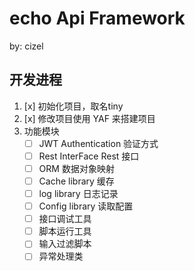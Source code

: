 # echo Api Framework
by: cizel

## 开发进程
1. [x] 初始化项目，取名tiny
2. [x] 修改项目使用 YAF 来搭建项目  
3. 功能模块 
    - [ ] JWT Authentication 验证方式
    - [ ] Rest InterFace  Rest 接口
    - [ ] ORM 数据对象映射
    - [ ] Cache library  缓存
    - [ ] log library   日志记录
    - [ ] Config library 读取配置
    - [ ] 接口调试工具
    - [ ] 脚本运行工具
    - [ ] 输入过滤脚本
    - [ ] 异常处理类